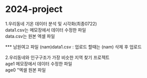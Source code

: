 # 2024-project
1.우리동네 기온 데이터 분석 및 시각화(최종0722)    
   data1.csv는 메모장에서 데이터 수정한 파일     
   data.csv는 원본 엑셀 파일    

   *** 남원여고 파일 
    (nam)data1.csv : 업로드 할때는 (nam) 삭제 후 업로드

2.우리동네와 인구구조가 가장 비슷한 지역 찾기 프로젝트   
   age1 메모장에서 데이터 수정한 파일  
   age0 "엑셀 원본 파일
